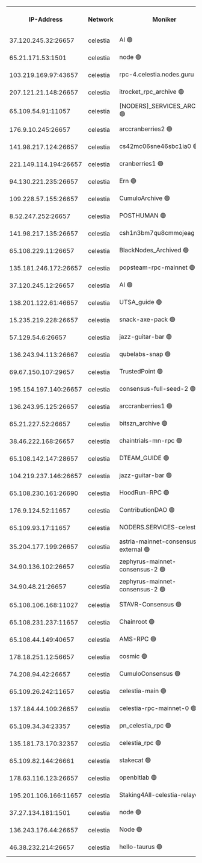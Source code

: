 


<table><tr><th>IP-Address</th><th>Network</th><th>Moniker</th><th>Latest Block Height</th><th>Earliest Block Height</th><th>Catching Up</th><th>Tx Index</th><th>Voting Power</th><th>Version</th><th>Scan Time</th></tr><tr><td>37.120.245.32:26657</td><td>celestia</td><td>AI 🟢</td><td>4064210</td><td>1</td><td>False</td><td>off</td><td>0</td><td>3.3.1</td><td>2025-02-17T05:34:54.601532676UTC</td></tr><tr><td>65.21.171.53:1501</td><td>celestia</td><td>node 🟢</td><td>4064210</td><td>1</td><td>False</td><td>on</td><td>0</td><td>3.3.1</td><td>2025-02-17T05:34:55.253183973UTC</td></tr><tr><td>103.219.169.97:43657</td><td>celestia</td><td>rpc-4.celestia.nodes.guru 🟢</td><td>4064213</td><td>1</td><td>False</td><td>on</td><td>0</td><td>3.3.1</td><td>2025-02-17T05:35:12.483472908UTC</td></tr><tr><td>207.121.21.148:26657</td><td>celestia</td><td>itrocket_rpc_archive 🟢</td><td>4064215</td><td>1</td><td>False</td><td>on</td><td>0</td><td>3.3.1</td><td>2025-02-17T05:35:24.130402579UTC</td></tr><tr><td>65.109.54.91:11057</td><td>celestia</td><td>[NODERS]_SERVICES_ARCHIVE 🟢</td><td>4064209</td><td>1</td><td>False</td><td>on</td><td>0</td><td>3.3.1</td><td>2025-02-17T05:35:49.295131159UTC</td></tr><tr><td>176.9.10.245:26657</td><td>celestia</td><td>arccranberries2 🟢</td><td>4064223</td><td>1</td><td>False</td><td>on</td><td>0</td><td>3.3.1</td><td>2025-02-17T05:36:03.834383797UTC</td></tr><tr><td>141.98.217.124:26657</td><td>celestia</td><td>cs42mc06sne46sbc1ia0 🟢</td><td>4064224</td><td>1</td><td>False</td><td>on</td><td>0</td><td>3.3.1</td><td>2025-02-17T05:36:06.640688241UTC</td></tr><tr><td>221.149.114.194:26657</td><td>celestia</td><td>cranberries1 🟢</td><td>4064227</td><td>1</td><td>False</td><td>on</td><td>0</td><td>3.3.1</td><td>2025-02-17T05:36:24.921038140UTC</td></tr><tr><td>94.130.221.235:26657</td><td>celestia</td><td>Ern 🟢</td><td>4064233</td><td>1</td><td>False</td><td>on</td><td>0</td><td>3.3.1</td><td>2025-02-17T05:36:57.883369732UTC</td></tr><tr><td>109.228.57.155:26657</td><td>celestia</td><td>CumuloArchive 🟢</td><td>4064234</td><td>1</td><td>False</td><td>on</td><td>0</td><td>3.3.1</td><td>2025-02-17T05:37:04.354453515UTC</td></tr><tr><td>8.52.247.252:26657</td><td>celestia</td><td>POSTHUMAN 🟢</td><td>4064235</td><td>1</td><td>False</td><td>on</td><td>0</td><td>3.3.1</td><td>2025-02-17T05:37:09.339827176UTC</td></tr><tr><td>141.98.217.135:26657</td><td>celestia</td><td>csh1n3bm7qu8cmmojeag 🟢</td><td>4064235</td><td>1</td><td>False</td><td>on</td><td>0</td><td>3.3.1</td><td>2025-02-17T05:37:10.121784660UTC</td></tr><tr><td>65.108.229.11:26657</td><td>celestia</td><td>BlackNodes_Archived 🟢</td><td>4064236</td><td>1</td><td>False</td><td>on</td><td>0</td><td>3.3.1</td><td>2025-02-17T05:37:14.572428444UTC</td></tr><tr><td>135.181.246.172:26657</td><td>celestia</td><td>popsteam-rpc-mainnet 🟢</td><td>4064243</td><td>1</td><td>False</td><td>on</td><td>0</td><td>3.3.1</td><td>2025-02-17T05:37:50.438293274UTC</td></tr><tr><td>37.120.245.12:26657</td><td>celestia</td><td>AI 🟢</td><td>4064244</td><td>1</td><td>False</td><td>off</td><td>0</td><td>3.3.1</td><td>2025-02-17T05:37:56.899188528UTC</td></tr><tr><td>138.201.122.61:46657</td><td>celestia</td><td>UTSA_guide 🟢</td><td>4064251</td><td>1</td><td>False</td><td>on</td><td>0</td><td>3.3.1</td><td>2025-02-17T05:38:34.790142513UTC</td></tr><tr><td>15.235.219.228:26657</td><td>celestia</td><td>snack-axe-pack 🟢</td><td>4064251</td><td>1</td><td>False</td><td>off</td><td>0</td><td>3.1.1</td><td>2025-02-17T05:38:35.759941546UTC</td></tr><tr><td>57.129.54.6:26657</td><td>celestia</td><td>jazz-guitar-bar 🟢</td><td>4064253</td><td>1</td><td>False</td><td>off</td><td>0</td><td>3.1.1</td><td>2025-02-17T05:38:44.241426030UTC</td></tr><tr><td>136.243.94.113:26667</td><td>celestia</td><td>qubelabs-snap 🟢</td><td>4064256</td><td>1</td><td>False</td><td>on</td><td>0</td><td>3.3.1</td><td>2025-02-17T05:39:00.220821387UTC</td></tr><tr><td>69.67.150.107:29657</td><td>celestia</td><td>TrustedPoint 🟢</td><td>4064258</td><td>1</td><td>False</td><td>on</td><td>0</td><td>3.2.0</td><td>2025-02-17T05:39:13.181676844UTC</td></tr><tr><td>195.154.197.140:26657</td><td>celestia</td><td>consensus-full-seed-2 🟢</td><td>4064264</td><td>1</td><td>False</td><td>off</td><td>0</td><td>3.3.1</td><td>2025-02-17T05:39:42.460212501UTC</td></tr><tr><td>136.243.95.125:26657</td><td>celestia</td><td>arccranberries1 🟢</td><td>4064264</td><td>1</td><td>False</td><td>on</td><td>0</td><td>3.3.1</td><td>2025-02-17T05:39:46.808106850UTC</td></tr><tr><td>65.21.227.52:26657</td><td>celestia</td><td>bitszn_archive 🟢</td><td>4064266</td><td>1</td><td>False</td><td>on</td><td>0</td><td>3.3.1</td><td>2025-02-17T05:39:54.691669048UTC</td></tr><tr><td>38.46.222.168:26657</td><td>celestia</td><td>chaintrials-mn-rpc 🟢</td><td>4064266</td><td>1</td><td>False</td><td>on</td><td>0</td><td>3.3.1</td><td>2025-02-17T05:39:55.498972144UTC</td></tr><tr><td>65.108.142.147:28657</td><td>celestia</td><td>DTEAM_GUIDE 🟢</td><td>4064273</td><td>1</td><td>False</td><td>on</td><td>0</td><td>3.3.1</td><td>2025-02-17T05:40:31.232617973UTC</td></tr><tr><td>104.219.237.146:26657</td><td>celestia</td><td>jazz-guitar-bar 🟢</td><td>4064275</td><td>1</td><td>False</td><td>off</td><td>0</td><td>3.1.1</td><td>2025-02-17T05:40:42.856816706UTC</td></tr><tr><td>65.108.230.161:26690</td><td>celestia</td><td>HoodRun-RPC 🟢</td><td>2371494</td><td>1537165</td><td>False</td><td>off</td><td>0</td><td>1.9.0</td><td>2025-02-17T05:40:40.143953220UTC</td></tr><tr><td>176.9.124.52:11657</td><td>celestia</td><td>ContributionDAO 🟢</td><td>4064265</td><td>2419178</td><td>False</td><td>on</td><td>0</td><td>3.3.1</td><td>2025-02-17T05:39:51.177490957UTC</td></tr><tr><td>65.109.93.17:11657</td><td>celestia</td><td>NODERS.SERVICES-celestia 🟢</td><td>4064248</td><td>3188251</td><td>False</td><td>on</td><td>0</td><td>3.2.0</td><td>2025-02-17T05:38:16.065824929UTC</td></tr><tr><td>35.204.177.199:26657</td><td>celestia</td><td>astria-mainnet-consensus-external 🟢</td><td>4064225</td><td>3408001</td><td>False</td><td>off</td><td>0</td><td>3.3.1</td><td>2025-02-17T05:36:13.124253571UTC</td></tr><tr><td>34.90.136.102:26657</td><td>celestia</td><td>zephyrus-mainnet-consensus-2 🟢</td><td>4064247</td><td>3732001</td><td>False</td><td>on</td><td>0</td><td>3.3.1</td><td>2025-02-17T05:38:14.377090672UTC</td></tr><tr><td>34.90.48.21:26657</td><td>celestia</td><td>zephyrus-mainnet-consensus-2 🟢</td><td>4064239</td><td>3733501</td><td>False</td><td>on</td><td>0</td><td>3.3.1</td><td>2025-02-17T05:37:31.182321780UTC</td></tr><tr><td>65.108.106.168:11027</td><td>celestia</td><td>STAVR-Consensus 🟢</td><td>4064227</td><td>3831001</td><td>False</td><td>on</td><td>0</td><td>3.3.1</td><td>2025-02-17T05:36:27.332082920UTC</td></tr><tr><td>65.108.231.237:11657</td><td>celestia</td><td>Chainroot 🟢</td><td>4064223</td><td>3865643</td><td>False</td><td>on</td><td>0</td><td>3.2.0</td><td>2025-02-17T05:36:04.194982956UTC</td></tr><tr><td>65.108.44.149:40657</td><td>celestia</td><td>AMS-RPC 🟢</td><td>4064244</td><td>3893971</td><td>False</td><td>on</td><td>0</td><td>3.2.0</td><td>2025-02-17T05:37:57.300818921UTC</td></tr><tr><td>178.18.251.12:56657</td><td>celestia</td><td>cosmic 🟢</td><td>4064235</td><td>3897823</td><td>False</td><td>on</td><td>0</td><td>3.3.1</td><td>2025-02-17T05:37:09.721959289UTC</td></tr><tr><td>74.208.94.42:26657</td><td>celestia</td><td>CumuloConsensus 🟢</td><td>4064228</td><td>3914001</td><td>False</td><td>on</td><td>0</td><td>3.2.0</td><td>2025-02-17T05:36:30.128716647UTC</td></tr><tr><td>65.109.26.242:11657</td><td>celestia</td><td>celestia-main 🟢</td><td>4064253</td><td>3940602</td><td>False</td><td>on</td><td>0</td><td>3.2.0</td><td>2025-02-17T05:38:51.812817653UTC</td></tr><tr><td>137.184.44.109:26657</td><td>celestia</td><td>celestia-rpc-mainnet-0 🟢</td><td>4064247</td><td>3942525</td><td>False</td><td>on</td><td>0</td><td>3.3.1</td><td>2025-02-17T05:38:15.669044801UTC</td></tr><tr><td>65.109.34.34:23357</td><td>celestia</td><td>pn_celestia_rpc 🟢</td><td>4064243</td><td>3943281</td><td>False</td><td>on</td><td>0</td><td>3.3.1</td><td>2025-02-17T05:37:48.014493403UTC</td></tr><tr><td>135.181.73.170:32357</td><td>celestia</td><td>celestia_rpc 🟢</td><td>4064273</td><td>3943312</td><td>False</td><td>on</td><td>0</td><td>3.3.1</td><td>2025-02-17T05:40:35.701105319UTC</td></tr><tr><td>65.109.82.144:26661</td><td>celestia</td><td>stakecat 🟢</td><td>4064247</td><td>3958501</td><td>False</td><td>on</td><td>0</td><td>3.3.1</td><td>2025-02-17T05:38:14.740179873UTC</td></tr><tr><td>178.63.116.123:26657</td><td>celestia</td><td>openbitlab 🟢</td><td>4064214</td><td>4033849</td><td>False</td><td>on</td><td>0</td><td>3.3.1</td><td>2025-02-17T05:35:19.231798520UTC</td></tr><tr><td>195.201.106.166:11657</td><td>celestia</td><td>Staking4All-celestia-relayer 🟢</td><td>4064282</td><td>4051450</td><td>False</td><td>off</td><td>0</td><td>3.0.2</td><td>2025-02-17T05:41:21.269559103UTC</td></tr><tr><td>37.27.134.181:1501</td><td>celestia</td><td>node 🟢</td><td>4064232</td><td>4054837</td><td>False</td><td>off</td><td>0</td><td>3.0.2</td><td>2025-02-17T05:36:51.505986409UTC</td></tr><tr><td>136.243.176.44:26657</td><td>celestia</td><td>Node 🟢</td><td>4064229</td><td>4057001</td><td>False</td><td>on</td><td>0</td><td>3.3.1</td><td>2025-02-17T05:36:38.618996381UTC</td></tr><tr><td>46.38.232.214:26657</td><td>celestia</td><td>hello-taurus 🟢</td><td>4064210</td><td>4062528</td><td>False</td><td>off</td><td>0</td><td>3.2.0</td><td>2025-02-17T05:34:54.867080510UTC</td></tr></table>